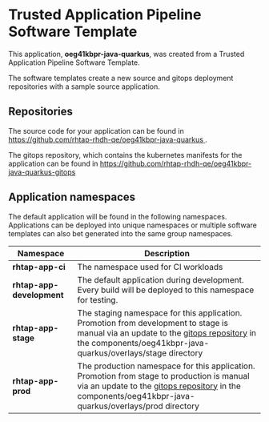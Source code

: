 # Trusted Application Pipeline Software Template

This application, **oeg41kbpr-java-quarkus**, was created from a Trusted Application Pipeline Software Template.

The software templates create a new source and gitops deployment repositories with a sample source application. 

## Repositories

The source code for your application can be found in [https://github.com/rhtap-rhdh-qe/oeg41kbpr-java-quarkus ](https://github.com/rhtap-rhdh-qe/oeg41kbpr-java-quarkus ).
 
The gitops repository, which contains the kubernetes manifests for the application can be found in 
[https://github.com/rhtap-rhdh-qe/oeg41kbpr-java-quarkus-gitops ](https://github.com/rhtap-rhdh-qe/oeg41kbpr-java-quarkus-gitops ) 

## Application namespaces 

The default application will be found in the following namespaces. Applications can be deployed into unique namespaces or multiple software templates can also bet generated into the same group namespaces.  

|  Namespace   |  Description   |  
| -------- | -------- |
| **rhtap-app-ci** | The namespace used for CI workloads |
| **rhtap-app-development** | The default application during development. Every build will be deployed to this namespace for testing. |
| **rhtap-app-stage** | The staging namespace for this application. Promotion from development to stage is manual via an update to the [gitops repository](https://github.com/rhtap-rhdh-qe/oeg41kbpr-java-quarkus-gitops ) in the components/oeg41kbpr-java-quarkus/overlays/stage directory |
| **rhtap-app-prod** | The production namespace for this application. Promotion from stage to production is manual via an update to the [gitops repository](https://github.com/rhtap-rhdh-qe/oeg41kbpr-java-quarkus-gitops ) in the components/oeg41kbpr-java-quarkus/overlays/prod directory |